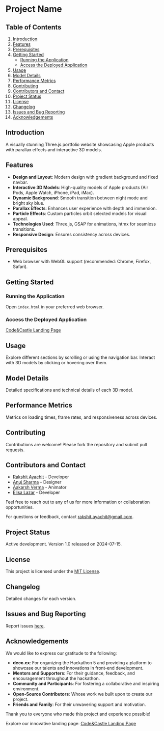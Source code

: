 # Project Name

## Table of Contents

1. [Introduction](#introduction)
2. [Features](#features)
3. [Prerequisites](#prerequisites)
4. [Getting Started](#getting-started)
    - [Running the Application](#running-the-application)
    - [Access the Deployed Application](#access-the-deployed-application)
5. [Usage](#usage)
6. [Model Details](#model-details)
7. [Performance Metrics](#performance-metrics)
8. [Contributing](#contributing)
9. [Contributors and Contact](#contributors-and-contact)
10. [Project Status](#project-status)
11. [License](#license)
12. [Changelog](#changelog)
13. [Issues and Bug Reporting](#issues-and-bug-reporting)
14. [Acknowledgements](#acknowledgements)

## Introduction

A visually stunning Three.js portfolio website showcasing Apple products with parallax effects and interactive 3D models.

## Features

- **Design and Layout**: Modern design with gradient background and fixed navbar.
- **Interactive 3D Models**: High-quality models of Apple products (Air Pods, Apple Watch, iPhone, iPad, iMac).
- **Dynamic Background**: Smooth transition between night mode and bright sky blue.
- **Parallax Effects**: Enhances user experience with depth and immersion.
- **Particle Effects**: Custom particles orbit selected models for visual appeal.
- **Technologies Used**: Three.js, GSAP for animations, htmx for seamless transitions.
- **Responsive Design**: Ensures consistency across devices.

## Prerequisites

- Web browser with WebGL support (recommended: Chrome, Firefox, Safari).

## Getting Started

### Running the Application

Open `index.html` in your preferred web browser.

### Access the Deployed Application

[Code&Castle Landing Page](https://code-castle-decocx-3dv2p4mis-rakshit-ayachits-projects.vercel.app/)

## Usage

Explore different sections by scrolling or using the navigation bar. Interact with 3D models by clicking or hovering over them.

## Model Details

Detailed specifications and technical details of each 3D model.

## Performance Metrics

Metrics on loading times, frame rates, and responsiveness across devices.

## Contributing

Contributions are welcome! Please fork the repository and submit pull requests.

## Contributors and Contact

- [Rakshit Ayachit](https://github.com/rakshit-ayachit) - Developer
- [Anuj Sharma](https://discord.com/users/anuj96#3622) - Designer
- [Aakarsh Verma](https://discord.com/users/aakarshverma01) - Animator
- [Elisa Lazar](https://discord.com/users/elisalazar#4686) - Developer

Feel free to reach out to any of us for more information or collaboration opportunities.

For questions or feedback, contact [rakshit.ayachit@gmail.com](mailto:rakshit.ayachit@gmail.com).

## Project Status

Active development. Version 1.0 released on 2024-07-15.

## License

This project is licensed under the [MIT License](link-to-license).

## Changelog

Detailed changes for each version.

## Issues and Bug Reporting

Report issues [here](link-to-issue-tracker).

## Acknowledgements

We would like to express our gratitude to the following:

- **deco.cx**: For organizing the Hackathon 5 and providing a platform to showcase our talents and innovations in front-end development.
- **Mentors and Supporters**: For their guidance, feedback, and encouragement throughout the hackathon.
- **Community and Participants**: For fostering a collaborative and inspiring environment.
- **Open-Source Contributors**: Whose work we built upon to create our project.
- **Friends and Family**: For their unwavering support and motivation.

Thank you to everyone who made this project and experience possible!

Explore our innovative landing page: [Code&Castle Landing Page](https://code-castle-decocx-3dv2p4mis-rakshit-ayachits-projects.vercel.app/)
